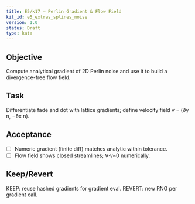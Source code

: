 ```yaml
---
title: E5/k17 — Perlin Gradient & Flow Field
kit_id: e5_extras_splines_noise
version: 1.0
status: Draft
type: kata
---
```

## Objective
Compute analytical gradient of 2D Perlin noise and use it to build a divergence-free flow field.
## Task
Differentiate fade and dot with lattice gradients; define velocity field v = (∂y n, −∂x n).
## Acceptance
- [ ] Numeric gradient (finite diff) matches analytic within tolerance.
- [ ] Flow field shows closed streamlines; ∇·v≈0 numerically.
## Keep/Revert
KEEP: reuse hashed gradients for gradient eval. REVERT: new RNG per gradient call.